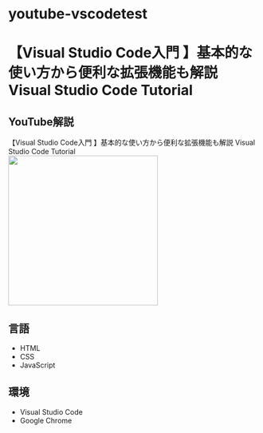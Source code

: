 # youtube-vscodetest

# 【Visual Studio Code入門 】基本的な使い方から便利な拡張機能も解説 Visual Studio Code Tutorial

## YouTube解説
【Visual Studio Code入門 】基本的な使い方から便利な拡張機能も解説 Visual Studio Code Tutorial<br>
<a href="https://youtu.be/G-b__JLfBuk">
<img src="https://i.ytimg.com/vi/G-b__JLfBuk/maxresdefault.jpg" width="300px">
</a>

## 言語
* HTML
* CSS
* JavaScript

## 環境
* Visual Studio Code
* Google Chrome
